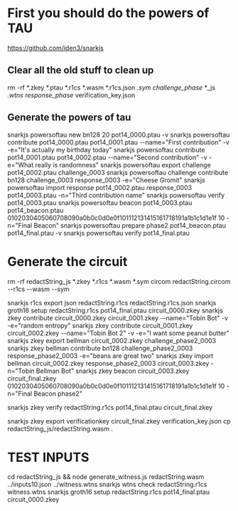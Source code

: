 
# First you should do the powers of TAU
https://github.com/iden3/snarkjs

## Clear all the old stuff to clean up
rm -rf *.zkey *.ptau *.r1cs *.wasm *.r1cs.json *.sym challenge_phase* *_js *.wtns response_phase* verification_key.json

## Generate the powers of tau
snarkjs powersoftau new bn128 20 pot14_0000.ptau -v
snarkjs powersoftau contribute pot14_0000.ptau pot14_0001.ptau --name="First contribution" -v -e="It's actually my birthday today"
snarkjs powersoftau contribute pot14_0001.ptau pot14_0002.ptau --name="Second contribution" -v -e="What really is randomness"
snarkjs powersoftau export challenge pot14_0002.ptau challenge_0003
snarkjs powersoftau challenge contribute bn128 challenge_0003 response_0003 -e="Cheese Gromit"
snarkjs powersoftau import response pot14_0002.ptau response_0003 pot14_0003.ptau -n="Third contribution name"
snarkjs powersoftau verify pot14_0003.ptau
snarkjs powersoftau beacon pot14_0003.ptau pot14_beacon.ptau 0102030405060708090a0b0c0d0e0f101112131415161718191a1b1c1d1e1f 10 -n="Final Beacon"
snarkjs powersoftau prepare phase2 pot14_beacon.ptau pot14_final.ptau -v
snarkjs powersoftau verify pot14_final.ptau


# Generate the circuit

rm -rf redactString_js *.zkey *.r1cs *.wasm *.sym 
circom redactString.circom --r1cs --wasm --sym

snarkjs r1cs export json redactString.r1cs redactString.r1cs.json
snarkjs groth16 setup redactString.r1cs pot14_final.ptau circuit_0000.zkey
snarkjs zkey contribute circuit_0000.zkey circuit_0001.zkey --name="Tobin Bot" -v -e="random entropy"
snarkjs zkey contribute circuit_0001.zkey circuit_0002.zkey --name="Tobin Bot 2" -v -e="I want some peanut butter"
snarkjs zkey export bellman circuit_0002.zkey  challenge_phase2_0003
snarkjs zkey bellman contribute bn128 challenge_phase2_0003 response_phase2_0003 -e="beans are great two"
snarkjs zkey import bellman circuit_0002.zkey response_phase2_0003 circuit_0003.zkey -n="Tobin Bellman Bot"
snarkjs zkey beacon circuit_0003.zkey circuit_final.zkey 0102030405060708090a0b0c0d0e0f101112131415161718191a1b1c1d1e1f 10 -n="Final Beacon phase2"

snarkjs zkey verify redactString.r1cs pot14_final.ptau circuit_final.zkey

snarkjs zkey export verificationkey circuit_final.zkey verification_key.json
cp redactString_js/redactString.wasm .


# TEST INPUTS
cd redactString_js && node generate_witness.js redactString.wasm ../inputs10.json ../witness.wtns
snarkjs wtns check redactString.r1cs witness.wtns 
snarkjs groth16 setup redactString.r1cs pot14_final.ptau circuit_0000.zkey

